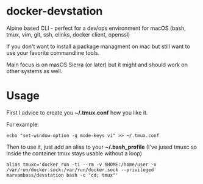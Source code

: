 # docker-devstation
Alpine based CLI - perfect for a dev/ops environment for macOS (bash, tmux, vim, git, ssh, elinks, docker client, openssl)

If you don't want to install a package managment on mac but still want to use your favorite commandline tools.

Main focus is on masOS Sierra (or later) but it might and should work on other systems as well.

# Usage

First I advice to create you __~/.tmux.conf__ how you like it.

For example:

```
echo "set-window-option -g mode-keys vi" >> ~/.tmux.conf
```

Then to use it, just add an alias to your __~/.bash_profile__ (I've jused tmuxc so inside the container tmux stays usable without a loop)

```
alias tmuxc='docker run -ti --rm -v $HOME:/home/user -v /var/run/docker.sock:/var/run/docker.sock --privileged marvambass/devstation bash -c "cd; tmux"'
```
